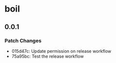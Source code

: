 # boil

## 0.0.1

### Patch Changes

- 015d47c: Update permission on release workflow
- 75a95bc: Test the release workflow
